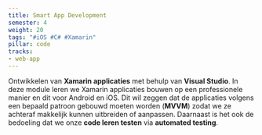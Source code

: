 ```yaml
---
title: Smart App Development
semester: 4
weight: 20
tags: "#iOS #C# #Xamarin"
pillar: code
tracks:
- web-app
---
```


Ontwikkelen van **Xamarin applicaties** met behulp van **Visual Studio**. In deze module leren we Xamarin applicaties bouwen op een professionele manier en dit voor Android en iOS. Dit wil zeggen dat de applicaties volgens een bepaald patroon gebouwd moeten worden (**MVVM**) zodat we ze achteraf makkelijk kunnen uitbreiden of aanpassen. Daarnaast is het ook de bedoeling dat we onze **code leren testen** via **automated testing**.